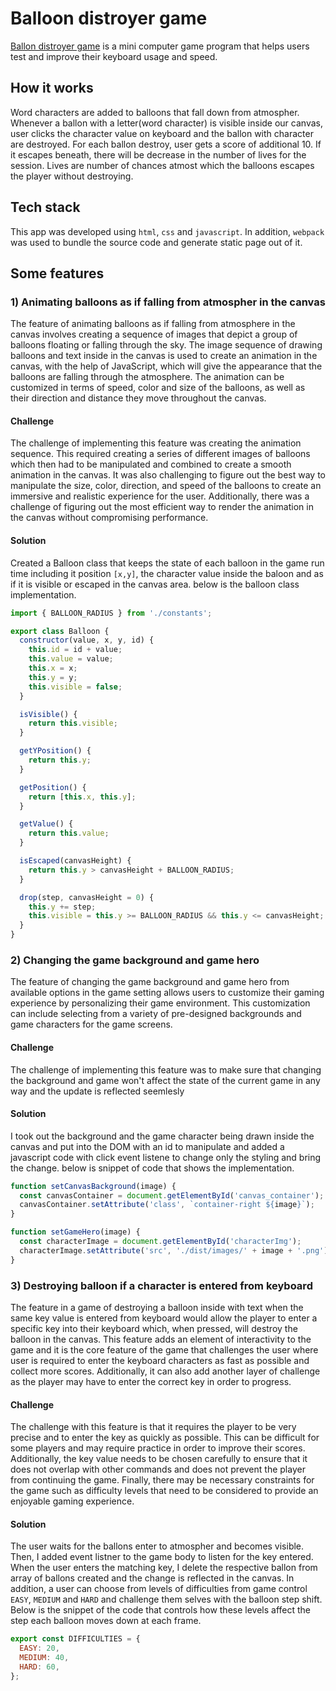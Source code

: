# Balloon distroyer game

[Ballon distroyer game](link_to_demo) is a mini computer game program that helps users test and improve their keyboard usage and speed.

## How it works

Word characters are added to balloons that fall down from atmospher. Whenever a ballon with a letter(word character) is visible inside our canvas, user clicks the character value on keyboard and the ballon with character are destroyed. For each ballon destroy, user gets a score of additional 10. If it escapes beneath, there will be decrease in the number of lives for the session. Lives are number of chances atmost which the balloons escapes the player without destroying.

## Tech stack

This app was developed using `html`, `css` and `javascript`. In addition, `webpack` was used to bundle the source code and generate static page out of it.

## Some features

### 1) Animating balloons as if falling from atmospher in the canvas

The feature of animating balloons as if falling from atmosphere in the canvas involves creating a sequence of images that depict a group of balloons floating or falling through the sky. The image sequence of drawing balloons and text inside in the canvas is used to create an animation in the canvas, with the help of JavaScript, which will give the appearance that the balloons are falling through the atmosphere. The animation can be customized in terms of speed, color and size of the balloons, as well as their direction and distance they move throughout the canvas.

#### Challenge

The challenge of implementing this feature was creating the animation sequence. This required creating a series of different images of balloons which then had to be manipulated and combined to create a smooth animation in the canvas. It was also challenging to figure out the best way to manipulate the size, color, direction, and speed of the balloons to create an immersive and realistic experience for the user. Additionally, there was a challenge of figuring out the most efficient way to render the animation in the canvas without compromising performance.

#### Solution

Created a Balloon class that keeps the state of each balloon in the game run time including it position `[x,y]`, the character value inside the baloon and as if it is visible or escaped in the canvas area. below is the balloon class implementation.

```javascript
import { BALLOON_RADIUS } from './constants';

export class Balloon {
  constructor(value, x, y, id) {
    this.id = id + value;
    this.value = value;
    this.x = x;
    this.y = y;
    this.visible = false;
  }

  isVisible() {
    return this.visible;
  }

  getYPosition() {
    return this.y;
  }

  getPosition() {
    return [this.x, this.y];
  }

  getValue() {
    return this.value;
  }

  isEscaped(canvasHeight) {
    return this.y > canvasHeight + BALLOON_RADIUS;
  }

  drop(step, canvasHeight = 0) {
    this.y += step;
    this.visible = this.y >= BALLOON_RADIUS && this.y <= canvasHeight;
  }
}
```

### 2) Changing the game background and game hero

The feature of changing the game background and game hero from available options in the game setting allows users to customize their gaming experience by personalizing their game environment. This customization can include selecting from a variety of pre-designed backgrounds and game characters for the game screens.

#### Challenge

The challenge of implementing this feature was to make sure that changing the background and game won't affect the state of the current game in any way and the update is reflected seemlesly

#### Solution

I took out the background and the game character being drawn inside the canvas and put into the DOM with an id to manipulate and added a javascript code with click event listene to change only the styling and bring the change. below is snippet of code that shows the implementation.

```javascript
function setCanvasBackground(image) {
  const canvasContainer = document.getElementById('canvas_container');
  canvasContainer.setAttribute('class', `container-right ${image}`);
}

function setGameHero(image) {
  const characterImage = document.getElementById('characterImg');
  characterImage.setAttribute('src', './dist/images/' + image + '.png');
}
```

### 3) Destroying balloon if a character is entered from keyboard

The feature in a game of destroying a balloon inside with text when the same key value is entered from keyboard would allow the player to enter a specific key into their keyboard which, when pressed, will destroy the balloon in the canvas. This feature adds an element of interactivity to the game and it is the core feature of the game that challenges the user where user is required to enter the keyboard characters as fast as possible and collect more scores. Additionally, it can also add another layer of challenge as the player may have to enter the correct key in order to progress.

#### Challenge

The challenge with this feature is that it requires the player to be very precise and to enter the key as quickly as possible. This can be difficult for some players and may require practice in order to improve their scores. Additionally, the key value needs to be chosen carefully to ensure that it does not overlap with other commands and does not prevent the player from continuing the game. Finally, there may be necessary constraints for the game such as difficulty levels that need to be considered to provide an enjoyable gaming experience.

#### Solution

The user waits for the ballons enter to atmospher and becomes visible. Then, I added event listner to the game body to listen for the key entered. When the user enters the matching key, I delete the respective ballon from array of ballons created and the change is reflected in the canvas. In addition, a user can choose from levels of difficulties from game control `EASY`, `MEDIUM` and `HARD` and challenge them selves with the balloon step shift. Below is the snippet of the code that controls how these levels affect the step each balloon moves down at each frame.

```javascript
export const DIFFICULTIES = {
  EASY: 20,
  MEDIUM: 40,
  HARD: 60,
};
```
